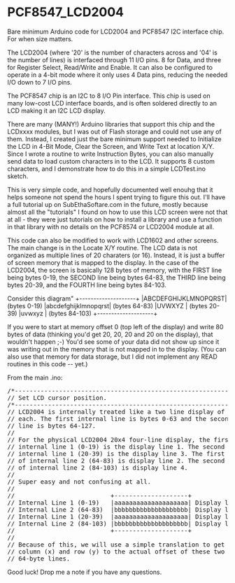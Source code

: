 # PCF8547_LCD2004
Bare minimum Arduino code for LCD2004 and PCF8547 I2C interface chip. For when size matters.

The LCD2004 (where '20' is the number of characters across and '04' is the number of lines) is interfaced through 11 I/O pins. 8 for Data, and three for Register Select, Read/Write and Enable. It can also be configured to operate in a 4-bit mode where it only uses 4 Data pins, reducing the needed I/O down to 7 I/O pins.

The PCF8547 chip is an I2C to 8 I/O Pin interface. This chip is used on many low-cost LCD interface boards, and is often soldered directly to an LCD making it an I2C LCD display.

There are many (MANY!) Arduino libraries that support this chip and the LCDxxxx modules, but I was out of Flash storage and could not use any of them. Instead, I created just the bare minimum support needed to Initialize the LCD in 4-Bit Mode, Clear the Screen, and Write Text at location X/Y. Since I wrote a routine to write Instruction Bytes, you can also manually send data to load custom characters in to the LCD. It supports 8 custom characters, and I demonstrate how to do this in a simple LCDTest.ino sketch.

This is very simple code, and hopefully documented well enouhg that it helps someone not spend the hours I spent trying to figure this out. I'll have a full tutorial up on SubEthaSoftare.com in the future, mostly because almost all the "tutorials" I found on how to use this LCD screen were not that at all - they were just tutorials on how to install a library and use a function in that library with no details on the PCF8574 or LCD2004 module at all.

This code can also be modified to work with LCD1602 and other screens. The main change is in the Locate X/Y routine. The LCD data is not organized as multiple lines of 20 charaters (or 16). Instead, it is just a buffer of screen memory that is mapped to the display. In the case of the LCD2004, the screen is basically 128 bytes of memory, with the FIRST line being bytes 0-19, the SECOND line being bytes 64-83, the THIRD line being bytes 20-39, and the FOURTH line being bytes 84-103.

Consider this diagram"
+--------------------+
|ABCDEFGHIJKLMNOPQRST| (bytes 0-19)
|abcdefghijklmnopqrst| (bytes 64-83)
|UVWXYZ              | (bytes 20-39)
|uvwxyz              | (bytes 84-103)
+--------------------+

If you were to start at memory offset 0 (top left of the display) and write 80 bytes of data (thinking you'd get 20, 20, 20 and 20 on the display), that wouldn't happen ;-)  You'd see some of your data did not show up since it was writing out in the memory that is not mapped in to the display. (You can also use that memory for data storage, but I did not implement any READ routines in this code -- yet.)

From the main .ino:

<pre>
/*--------------------------------------------------------------------------*/
// Set LCD cursor position.
/*--------------------------------------------------------------------------*/
// LCD2004 is internally treated like a two line display of 64 characters
// each. The first internal line is bytes 0-63 and the second internal
// line is bytes 64-127.
//
// For the physical LCD2004 20x4 four-line display, the first 20 bytes of
// internal line 1 (0-19) is the display line 1. The second 20 bytes of
// internal line 1 (20-39) is the display line 3. The first 20 bytes
// of internal line 2 (64-83) is display line 2. The second 20 bytes
// of internal line 2 (84-103) is display line 4.
//
// Super easy and not confusing at all.
//
//                          +--------------------+
// Internal Line 1 (0-19)   |aaaaaaaaaaaaaaaaaaaa| Display line 1
// Internal Line 2 (64-83)  |bbbbbbbbbbbbbbbbbbbb| Display line 2
// Internal Line 1 (20-39)  |aaaaaaaaaaaaaaaaaaaa| Display line 3
// Internal Line 2 (84-103) |bbbbbbbbbbbbbbbbbbbb| Display line 4
//                          +--------------------+
//
// Because of this, we will use a simple translation to get between
// column (x) and row (y) to the actual offset of these two internal
// 64-byte lines.
</pre>

Good luck! Drop me a note if you have any questions.
